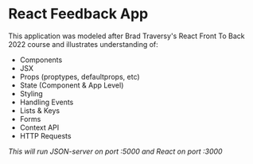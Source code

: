 # React Feedback App
This application was modeled after Brad Traversy's React Front To Back 2022 course and illustrates understanding of:
* Components
* JSX
* Props (proptypes, defaultprops, etc)
* State (Component & App Level)
* Styling
* Handling Events
* Lists & Keys
* Forms
* Context API
* HTTP Requests



*This will run JSON-server on port :5000 and React on port :3000*



